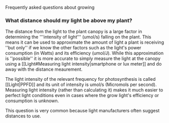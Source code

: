Frequently asked questions about growing

### What distance should my light be above my plant? ###
The distance from the light to the plant canopy is a large factor in determining the '''intensity of light''' (umol/s) falling on the plant. This means it can be used to approximate the amount of light a plant is receiving ''but only'' if we know the other factors such as the light's power consumption (in Watts) and its efficiency (umol/J). While this approximation is ''possible'' it is more accurate to simply measure the light at the canopy using a [[Light#Measuring light intensity|smartphone or lux meter]] and do away with the distance meaurement. 

The light intensity of the relevant frequency for photosynthesis is called [[Light|PPFD]] and its unit of intensity is umol/s (Micromols per second). Measuring light intensity (rather than calculating it) makes it much easier to perfect light conditions even in cases where the grow light's efficiency or consumption is unknown.

This question is very common because light manufacturers often suggest distances to use.<references />